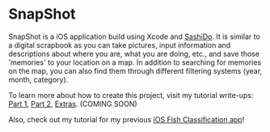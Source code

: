 # SnapShot
SnapShot is a iOS application build using Xcode and [SashiDo](https://www.sashido.io/en/). It is similar to a digital scrapbook as you can take pictures, 
input information and descriptions about where you are, what you are doing, etc., and save those 'memories' to your location on a map.
In addition to searching for memories on the map, you can also find them through different filtering systems (year, month, category).

To learn more about how to create this project, visit my tutorial write-ups: [Part 1](link), [Part 2](link), [Extras](link). (COMING SOON)

Also, check out my tutorial for my previous [iOS Fish Classification app](https://dev.to/carolinebaillie/fish-classification-ios-app-with-sashido-and-teachable-machine-417i)!

